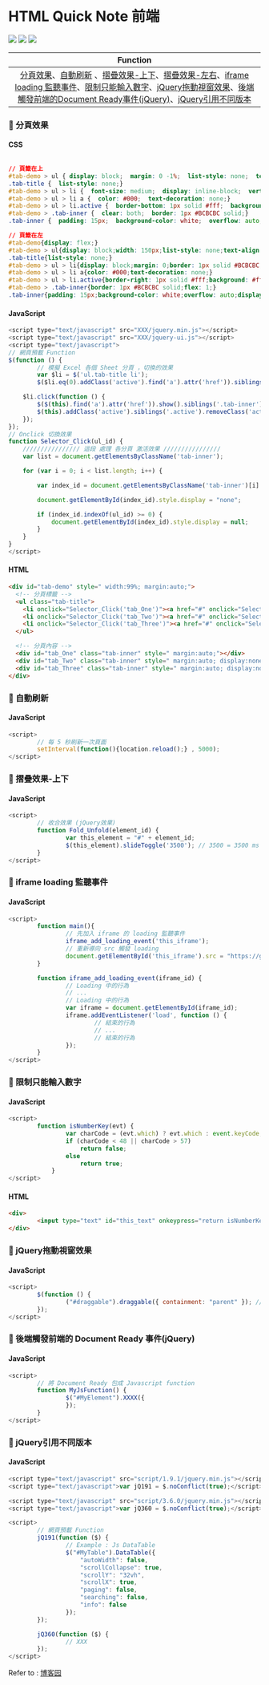 # HTML Quick Note 前端

![](https://img.shields.io/badge/-HTML-brightgreen) ![](https://img.shields.io/badge/-JavaScript-orange) ![](https://img.shields.io/badge/-CSS-FF00FF)

| Function                     |
| :--------------------------: |
|[分頁效果](#-分頁效果)、[自動刷新](#-自動刷新) 、[摺疊效果-上下](#-摺疊效果-上下)、[摺疊效果-左右](#)、[iframe loading 監聽事件](#-iframe-loading-監聽事件)、[限制只能輸入數字](#-限制只能輸入數字)、[jQuery拖動視窗效果](#-jquery拖動視窗效果)、[後端觸發前端的Document Ready事件(jQuery)](#-後端觸發前端的-document-ready-事件jquery)、[jQuery引用不同版本](#-jquery引用不同版本)|

### 📌 分頁效果
#### CSS
```CSS

// 頁籤在上
#tab-demo > ul { display: block;  margin: 0 -1%;  list-style: none;  text-align: left;}
.tab-title {  list-style: none;}
#tab-demo > ul > li {  font-size: medium;  display: inline-block;  vertical-align: top;  margin: 0 -1px -1px 0;  border: 1px solid #BCBCBC;  line-height: 35px;  background: #F7F7F7;  padding: 0 10px;  list-style: none;  box-sizing: border-box;}
#tab-demo > ul > li a {  color: #000;  text-decoration: none;}
#tab-demo > ul > li.active {  border-bottom: 1px solid #fff;  background: #fff;}
#tab-demo > .tab-inner {  clear: both;  border: 1px #BCBCBC solid;}
.tab-inner {  padding: 15px;  background-color: white;  overflow: auto;}

// 頁籤在左
#tab-demo{display: flex;}
#tab-demo > ul{display: block;width: 150px;list-style: none;text-align: left;margin-right: -1px;padding: 0;z-index: 99;max-height: 50vh;}
.tab-title{list-style: none;}
#tab-demo > ul > li{display: block;margin: 0;border: 1px solid #BCBCBC;line-height: 35px;background: #F7F7F7;padding: 0 10px;box-sizing: border-box;}
#tab-demo > ul > li a{color: #000;text-decoration: none;}
#tab-demo > ul > li.active{border-right: 1px solid #fff;background: #fff;}
#tab-demo > .tab-inner{border: 1px #BCBCBC solid;flex: 1;}
.tab-inner{padding: 15px;background-color: white;overflow: auto;display: flex;height: 93vh;z-index: 0;}
```
#### JavaScript
```JavaScript
<script type="text/javascript" src="XXX/jquery.min.js"></script>
<script type="text/javascript" src="XXX/jquery-ui.js"></script>
<script type="text/javascript">
// 網頁預載 Function
$(function () {
        // 模擬 Excel 各個 Sheet 分頁 ，切換的效果
        var $li = $('ul.tab-title li');
        $($li.eq(0).addClass('active').find('a').attr('href')).siblings('.tab-inner').hide(); // li.eq(0) → 預設 第 0 頁 

    $li.click(function () {
        $($(this).find('a').attr('href')).show().siblings('.tab-inner').hide();
        $(this).addClass('active').siblings('.active').removeClass('active');
    });
});
// Onclick 切換效果
function Selector_Click(ul_id) {
    //////////////// 這段 處理 各分頁 激活效果 ////////////////
    var list = document.getElementsByClassName('tab-inner');

    for (var i = 0; i < list.length; i++) {

        var index_id = document.getElementsByClassName('tab-inner')[i].id;

        document.getElementById(index_id).style.display = "none";

        if (index_id.indexOf(ul_id) >= 0) {
            document.getElementById(index_id).style.display = null;
        }
    }
}
</script>
```
#### HTML
```HTML
<div id="tab-demo" style=" width:99%; margin:auto;">
  <!-- 分頁標籤 -->
  <ul class="tab-title">
    <li onclick="Selector_Click('tab_One')"><a href="#" onclick="Selector_Click('tab_One')" style="font-size:small;">One</a></li>
    <li onclick="Selector_Click('tab_Two')"><a href="#" onclick="Selector_Click('tab_Two')" style="font-size:small;">One</a></li>
    <li onclick="Selector_Click('tab_Three')"><a href="#" onclick="Selector_Click('tab_Three')" style="font-size:small;">One</a></li>
  </ul>

  <!-- 分頁內容 -->
  <div id="tab_One" class="tab-inner" style=" margin:auto;"></div>
  <div id="tab_Two" class="tab-inner" style=" margin:auto; display:none;"></div>
  <div id="tab_Three" class="tab-inner" style=" margin:auto; display:none;"></div>
</div>
```

### 📌 自動刷新
#### JavaScript
```JavaScript
<script>
        // 每 5 秒刷新一次頁面
        setInterval(function(){location.reload();} , 5000);
</script>
```

### 📌 摺疊效果-上下
#### JavaScript
```JavaScript
<script>
        // 收合效果 (jQuery效果)
        function Fold_Unfold(element_id) {
                var this_element = "#" + element_id;
                $(this_element).slideToggle('3500'); // 3500 = 3500 ms 完成摺疊
        }
</script>
```

### 📌 iframe loading 監聽事件
#### JavaScript
```JavaScript
<script>
        function main(){
                // 先加入 iframe 的 loading 監聽事件
                iframe_add_loading_event('this_iframe');
                // 重新導向 src 觸發 loading
                document.getElementById('this_iframe').src = "https://github.com/ZongN/ASP.NET-Quick-Note/blob/main/C%23.md";
        }

        function iframe_add_loading_event(iframe_id) {
                // Loading 中的行為
                // ...
                // Loading 中的行為
                var iframe = document.getElementById(iframe_id);
                iframe.addEventListener('load', function () {
                        // 結束的行為
                        // ...
                        // 結束的行為
                });
        }
</script>
```

### 📌 限制只能輸入數字
#### JavaScript
```JavaScript
<script>
        function isNumberKey(evt) {
                var charCode = (evt.which) ? evt.which : event.keyCode;
                if (charCode < 48 || charCode > 57)
                    return false;
                else
                    return true;
            }
</script>
```
#### HTML
```HTML
<div>
        <input type="text" id="this_text" onkeypress="return isNumberKey(event)" />
</div>
```

### 📌 jQuery拖動視窗效果
#### JavaScript
```JavaScript
<script>
        $(function () {
                ("#draggable").draggable({ containment: "parent" }); // 表示拖拽元素只能在其父元素內移動，不能超出父元素的範圍
        });
</script>
```

### 📌 後端觸發前端的 Document Ready 事件(jQuery)
#### JavaScript
```JavaScript
<script>
        // 將 Document Ready 包成 Javascript function
        function MyJsFunction() {
                $("#MyElement").XXXX({
                });
        }
</script>
```

### 📌 jQuery引用不同版本
#### JavaScript
```JavaScript
<script type="text/javascript" src="script/1.9.1/jquery.min.js"></script>
<script type="text/javascript">var jQ191 = $.noConflict(true);</script>

<script type="text/javascript" src="script/3.6.0/jquery.min.js"></script>
<script type="text/javascript">var jQ360 = $.noConflict(true);</script>

<script>
        // 網頁預載 Function
        jQ191(function ($) {
                // Example : Js DataTable
                $("#MyTable").DataTable({
                    "autoWidth": false,
                    "scrollCollapse": true,
                    "scrollY": "32vh",
                    "scrollX": true,
                    "paging": false,
                    "searching": false,
                    "info": false
                });
        });

        jQ360(function ($) {
                // XXX
        });
</script>
```
Refer to : [博客园](https://www.cnblogs.com/djd66/p/9243290.html)
